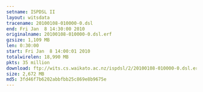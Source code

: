 ```yaml
---
setname: ISPDSL II
layout: witsdata
tracename: 20100108-010000-0.dsl
end: Fri Jan  8 14:30:00 2010
originalname: 20100108-010000-0.dsl.erf
gzsize: 1,109 MB
len: 0:30:00
start: Fri Jan  8 14:00:01 2010
totalwirelen: 18,990 MB
pkts: 35 million
download: ftp://wits.cs.waikato.ac.nz/ispdsl/2/20100108-010000-0.dsl.erf.gz
size: 2,672 MB
md5: 3fd46f7b6202abbfbb25c869e8b9675e
---
```

